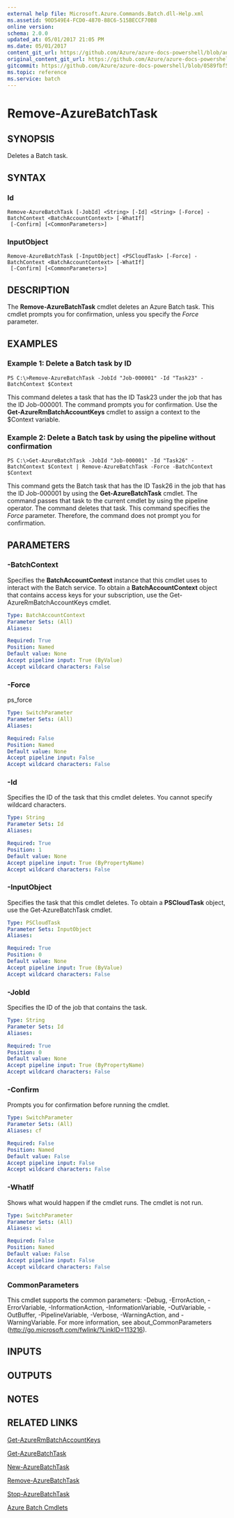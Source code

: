 ```yaml
---
external help file: Microsoft.Azure.Commands.Batch.dll-Help.xml
ms.assetid: 90D549E4-FCD0-4870-88C6-515BECCF70B8
online version:
schema: 2.0.0
updated_at: 05/01/2017 21:05 PM
ms.date: 05/01/2017
content_git_url: https://github.com/Azure/azure-docs-powershell/blob/anne052617/azureps-cmdlets-docs/ResourceManager/AzureRM.Batch/v1.1.4/Remove-AzureBatchTask.md
original_content_git_url: https://github.com/Azure/azure-docs-powershell/blob/anne052617/azureps-cmdlets-docs/ResourceManager/AzureRM.Batch/v1.1.4/Remove-AzureBatchTask.md
gitcommit: https://github.com/Azure/azure-docs-powershell/blob/0589fbf53d27e39e0cf445261d29c64fb0859d62
ms.topic: reference
ms.service: batch
---
```


# Remove-AzureBatchTask

## SYNOPSIS
Deletes a Batch task.

## SYNTAX

### Id
```
Remove-AzureBatchTask [-JobId] <String> [-Id] <String> [-Force] -BatchContext <BatchAccountContext> [-WhatIf]
 [-Confirm] [<CommonParameters>]
```

### InputObject
```
Remove-AzureBatchTask [-InputObject] <PSCloudTask> [-Force] -BatchContext <BatchAccountContext> [-WhatIf]
 [-Confirm] [<CommonParameters>]
```

## DESCRIPTION
The **Remove-AzureBatchTask** cmdlet deletes an Azure Batch task.
This cmdlet prompts you for confirmation, unless you specify the *Force* parameter.

## EXAMPLES

### Example 1: Delete a Batch task by ID
```
PS C:\>Remove-AzureBatchTask -JobId "Job-000001" -Id "Task23" -BatchContext $Context
```

This command deletes a task that has the ID Task23 under the job that has the ID Job-000001.
The command prompts you for confirmation.
Use the **Get-AzureRmBatchAccountKeys** cmdlet to assign a context to the $Context variable.

### Example 2: Delete a Batch task by using the pipeline without confirmation
```
PS C:\>Get-AzureBatchTask -JobId "Job-000001" -Id "Task26" -BatchContext $Context | Remove-AzureBatchTask -Force -BatchContext $Context
```

This command gets the Batch task that has the ID Task26 in the job that has the ID Job-000001 by using the **Get-AzureBatchTask** cmdlet.
The command passes that task to the current cmdlet by using the pipeline operator.
The command deletes that task.
This command specifies the *Force* parameter.
Therefore, the command does not prompt you for confirmation.

## PARAMETERS

### -BatchContext
Specifies the **BatchAccountContext** instance that this cmdlet uses to interact with the Batch service.
To obtain a **BatchAccountContext** object that contains access keys for your subscription, use the Get-AzureRmBatchAccountKeys cmdlet.

```yaml
Type: BatchAccountContext
Parameter Sets: (All)
Aliases: 

Required: True
Position: Named
Default value: None
Accept pipeline input: True (ByValue)
Accept wildcard characters: False
```

### -Force
ps_force

```yaml
Type: SwitchParameter
Parameter Sets: (All)
Aliases: 

Required: False
Position: Named
Default value: None
Accept pipeline input: False
Accept wildcard characters: False
```

### -Id
Specifies the ID of the task that this cmdlet deletes.
You cannot specify wildcard characters.

```yaml
Type: String
Parameter Sets: Id
Aliases: 

Required: True
Position: 1
Default value: None
Accept pipeline input: True (ByPropertyName)
Accept wildcard characters: False
```

### -InputObject
Specifies the task that this cmdlet deletes.
To obtain a **PSCloudTask** object, use  the Get-AzureBatchTask cmdlet.

```yaml
Type: PSCloudTask
Parameter Sets: InputObject
Aliases: 

Required: True
Position: 0
Default value: None
Accept pipeline input: True (ByValue)
Accept wildcard characters: False
```

### -JobId
Specifies the ID of the job that contains the task.

```yaml
Type: String
Parameter Sets: Id
Aliases: 

Required: True
Position: 0
Default value: None
Accept pipeline input: True (ByPropertyName)
Accept wildcard characters: False
```

### -Confirm
Prompts you for confirmation before running the cmdlet.

```yaml
Type: SwitchParameter
Parameter Sets: (All)
Aliases: cf

Required: False
Position: Named
Default value: False
Accept pipeline input: False
Accept wildcard characters: False
```

### -WhatIf
Shows what would happen if the cmdlet runs.
The cmdlet is not run.

```yaml
Type: SwitchParameter
Parameter Sets: (All)
Aliases: wi

Required: False
Position: Named
Default value: False
Accept pipeline input: False
Accept wildcard characters: False
```

### CommonParameters
This cmdlet supports the common parameters: -Debug, -ErrorAction, -ErrorVariable, -InformationAction, -InformationVariable, -OutVariable, -OutBuffer, -PipelineVariable, -Verbose, -WarningAction, and -WarningVariable. For more information, see about_CommonParameters (http://go.microsoft.com/fwlink/?LinkID=113216).

## INPUTS

## OUTPUTS

## NOTES

## RELATED LINKS

[Get-AzureRmBatchAccountKeys](./Get-AzureRmBatchAccountKeys.md)

[Get-AzureBatchTask](./Get-AzureBatchTask.md)

[New-AzureBatchTask](./New-AzureBatchTask.md)

[Remove-AzureBatchTask](./Remove-AzureBatchTask.md)

[Stop-AzureBatchTask](./Stop-AzureBatchTask.md)

[Azure Batch Cmdlets](./AzureRM.Batch.md)



